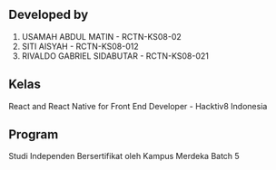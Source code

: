 ## Developed by

1. USAMAH ABDUL MATIN - RCTN-KS08-02
2. SITI AISYAH - RCTN-KS08-012
3. RIVALDO GABRIEL SIDABUTAR - RCTN-KS08-021

## Kelas

React and React Native for Front End Developer - Hacktiv8 Indonesia

## Program

Studi Independen Bersertifikat oleh Kampus Merdeka Batch 5